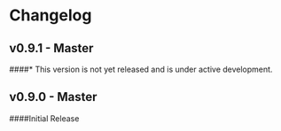 # Changelog

## v0.9.1 - Master
####* This version is not yet released and is under active development.


## v0.9.0 - Master

####Initial Release